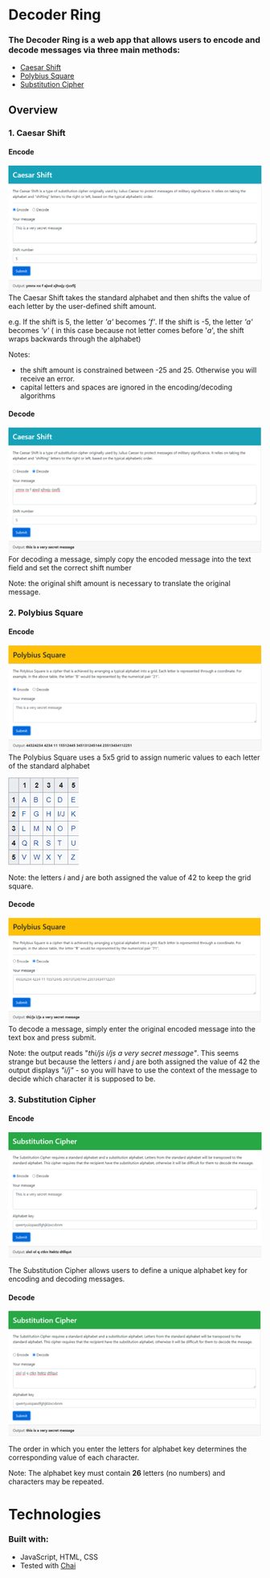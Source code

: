 # Decoder Ring
### The Decoder Ring is a web app that allows users to encode and decode messages via three main methods:
* [Caesar Shift](https://en.wikipedia.org/wiki/Caesar_cipher)
* [Polybius Square](https://en.wikipedia.org/wiki/Polybius_square)
* [Substitution Cipher](https://en.wikipedia.org/wiki/Substitution_cipher)

## Overview
### 1. Caesar Shift
#### Encode
![Caesar Shift](/screenshots/caesar-encode.png?raw=true "Caesar Shift")
The Caesar Shift takes the standard alphabet and then shifts the value of each letter by the user-defined shift amount.

e.g. If the shift is 5, the letter _'a'_ becomes _'f'_. If the shift is -5, the letter _'a'_ becomes _'v'_ ( in this case because not letter comes before '_a_', the shift wraps backwards through the alphabet)

Notes: 
* the shift amount is constrained between -25 and 25. Otherwise you will receive an error. 
* capital letters and spaces are ignored in the encoding/decoding algorithms 

#### Decode
![Caesar Shift](/screenshots/caesar-decode.png?raw=true "Caesar Shift")
For decoding a message, simply copy the encoded message into the text field and set the correct shift number

Note: the original shift amount is necessary to translate the original message.

### 2. Polybius Square
#### Encode
![Caesar Shift](/screenshots/polybius-encode.png?raw=true "Caesar Shift")
The Polybius Square uses a 5x5 grid to assign numeric values to each letter of the standard alphabet 

![Polybius Square](/screenshots/polybius-square-grid.png?raw=true "Polbius Square")

Note: the letters _i_ and _j_ are both assigned the value of 42 to keep the grid square. 
#### Decode
![Caesar Shift](/screenshots/polybius-decode.png?raw=true "Caesar Shift")
To decode a message, simply enter the original encoded message into the text box and press submit. 

Note: the output reads "_thi/js i/js a very secret message"_. This seems strange but because the letters _i_ and _j_ are both assigned the value of 42 the output displays _"i/j"_ - so you will have to use the context of the message to decide which character it is supposed to be. 

### 3. Substitution Cipher
#### Encode
![Substitution Cipher](/screenshots/substitution-encode.png?raw=true "Substitution Cipher")

The Substitution Cipher allows users to define a unique alphabet key for encoding and decoding messages. 

#### Decode
![Substitution Cipher](/screenshots/substitution-decode.png?raw=true "Substitution Cipher")

The order in which you enter the letters for alphabet key determines the corresponding value of each character. 

Note: The alphabet key must contain **26** letters (no numbers) and characters may be repeated. 

# Technologies
### Built with: 
* JavaScript, HTML, CSS
* Tested with [Chai](https://www.chaijs.com/)